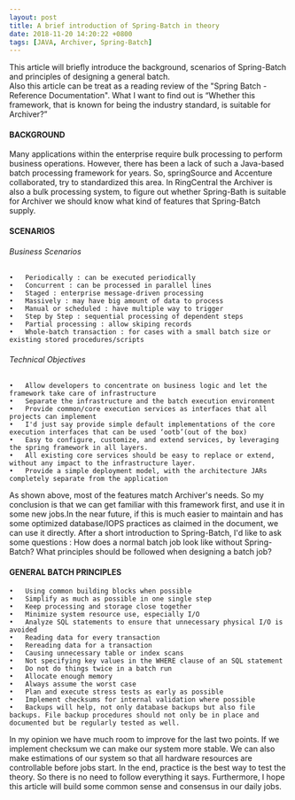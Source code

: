 ```yaml
---
layout: post
title: A brief introduction of Spring-Batch in theory
date: 2018-11-20 14:20:22 +0800
tags: [JAVA, Archiver, Spring-Batch]
---
```


This article will briefly introduce the background, scenarios of Spring-Batch and principles of designing a general batch.  
Also this article can be treat as a reading review of the "Spring Batch - Reference Documentation". What I want to find out is “Whether this framework, that is known for being the industry standard, is suitable for Archiver?” 

#### **BACKGROUND**
Many applications within the enterprise require bulk processing to perform business operations. However, there has been a lack of such a Java-based batch processing framework for years. So, springSource and Accenture collaborated, try to standardized this area. 
In RingCentral the Archiver is also a bulk processing system, to figure out whether Spring-Bath is suitable for Archiver we should know what kind of features that Spring-Batch supply. 

#### **SCENARIOS**
###### Business Scenarios 
 	•	Periodically : can be executed periodically 
 	•	Concurrent : can be processed in parallel lines 
 	•	Staged : enterprise message-driven processing
 	•	Massively : may have big amount of data to process 
 	•	Manual or scheduled : have multiple way to trigger 
 	•	Step by Step : sequential processing of dependent steps 
 	•	Partial processing : allow skiping records 
 	•	Whole-batch transaction : for cases with a small batch size or existing stored procedures/scripts
  
###### Technical Objectives
 	•	Allow developers to concentrate on business logic and let the framework take care of infrastructure 
 	•	Separate the infrastructure and the batch execution environment 
 	•	Provide common/core execution services as interfaces that all projects can implement 
 	•	I'd just say provide simple default implementations of the core execution interfaces that can be used ‘ootb’(out of the box) 
 	•	Easy to configure, customize, and extend services, by leveraging the spring framework in all layers. 
 	•	All existing core services should be easy to replace or extend, without any impact to the infrastructure layer. 
 	•	Provide a simple deployment model, with the architecture JARs completely separate from the application 
As shown above, most of the features match Archiver's needs. So my conclusion is that we can get familiar with this framework first, and use it in some new jobs.In the near future, if this is much easier to maintain and has some optimized database/IOPS practices as claimed in the document, we can use it directly. 
After a short introduction to Spring-Batch, I'd like to ask some questions : How does a normal batch job look like without Spring-Batch? What principles should be followed when designing a batch job?

#### **GENERAL BATCH PRINCIPLES**
 	•	Using common building blocks when possible 
 	•	Simplify as much as possible in one single step 
 	•	Keep processing and storage close together 
 	•	Minimize system resource use, especially I/O 
 	•	Analyze SQL statements to ensure that unnecessary physical I/O is avoided
 	•	Reading data for every transaction
 	•	Rereading data for a transaction 
 	•	Causing unnecessary table or index scans 
 	•	Not specifying key values in the WHERE clause of an SQL statement 
 	•	Do not do things twice in a batch run 
 	•	Allocate enough memory 
 	•	Always assume the worst case 
 	•	Plan and execute stress tests as early as possible 
 	•	Implement checksums for internal validation where possible
 	•	Backups will help, not only database backups but also file backups. File backup procedures should not only be in place and documented but be regularly tested as well.
  
In my opinion we have much room to improve for the last two points. If we implement checksum we can make our system more stable. We can also make estimations of our system so that all hardware resources are controllable before jobs start. 
In the end, practice is the best way to test the theory. So there is no need to follow everything it says. Furthermore, I hope this article will build some common sense and consensus in our daily jobs.



